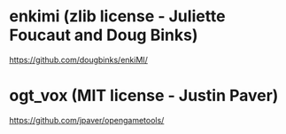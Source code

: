# enkimi (zlib license - Juliette Foucaut and Doug Binks)

https://github.com/dougbinks/enkiMI/

# ogt_vox (MIT license - Justin Paver)

https://github.com/jpaver/opengametools/
